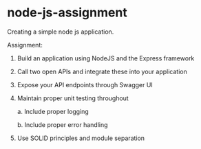 # node-js-assignment
Creating a simple node js application. 

Assignment:
1. Build an application using NodeJS and the Express framework 

2. Call two open APIs and integrate these into your application

3. Expose your API endpoints through Swagger UI 

4. Maintain proper unit testing throughout
    
    a. Include proper logging

    b. Include proper error handling

5. Use SOLID principles and module separation